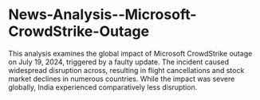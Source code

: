 # News-Analysis--Microsoft-CrowdStrike-Outage
This analysis examines the global impact of Microsoft CrowdStrike outage on July 19, 2024, triggered by a faulty update. The incident caused widespread disruption across,  resulting in flight cancellations and stock market declines in numerous countries.   While the impact was severe globally, India experienced comparatively less disruption.
